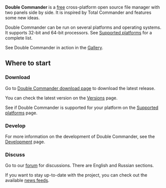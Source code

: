 **Double Commander** is a [free](https://www.gnu.org/philosophy/free-sw.html) cross-platform open source file manager with two panels side by side. It is inspired by Total Commander and features some new ideas. 

Double Commander can be run on several platforms and operating systems.
It supports 32-bit and 64-bit processors. See [Supported platforms](https://github.com/doublecmd/doublecmd/wiki/Supported-platforms)
for a complete list.

See Double Commander in action in the [Gallery](https://doublecmd.sourceforge.io/gallery).

## Where to start

### Download

Go to [Double Commander download page](https://sourceforge.net/p/doublecmd/wiki/Download) to download the latest release.

You can check the latest version on the [Versions](https://github.com/doublecmd/doublecmd/wiki/Versions) page.

See if Double Commander is supported for your platform on the [Supported
platforms](https://github.com/doublecmd/doublecmd/wiki/Supported-platforms) page.

### Develop

For more information on the development of Double Commander,
see the [Development](https://github.com/doublecmd/doublecmd/wiki/Development) page.

### Discuss
  
Go to our [forum](https://doublecmd.h1n.ru) for discussions. There are English and Russian sections.

If you want to stay up-to-date with the project, you can check out the available [news feeds](https://github.com/doublecmd/doublecmd/wiki/News-feeds).
